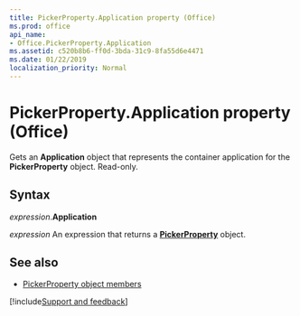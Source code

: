 ```yaml
---
title: PickerProperty.Application property (Office)
ms.prod: office
api_name:
- Office.PickerProperty.Application
ms.assetid: c520b8b6-ff0d-3bda-31c9-8fa55d6e4471
ms.date: 01/22/2019
localization_priority: Normal
---
```



# PickerProperty.Application property (Office)

Gets an **Application** object that represents the container application for the **PickerProperty** object. Read-only.


## Syntax

_expression_.**Application**

_expression_ An expression that returns a **[PickerProperty](Office.PickerProperty.md)** object.


## See also

- [PickerProperty object members](overview/Library-Reference/pickerproperty-members-office.md)



[!include[Support and feedback](~/includes/feedback-boilerplate.md)]